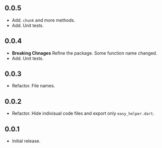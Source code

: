 ## 0.0.5
* Add. `chunk` and more methods.
* Add. Unit tests.

## 0.0.4
* **Breaking Chnages** Refine the package. Some function name changed.
* Add. Unit tests.

## 0.0.3
* Refactor. File names.


## 0.0.2
* Refactor. Hide indivisual code files and export only `easy_helper.dart`.

## 0.0.1
* Initial release.
